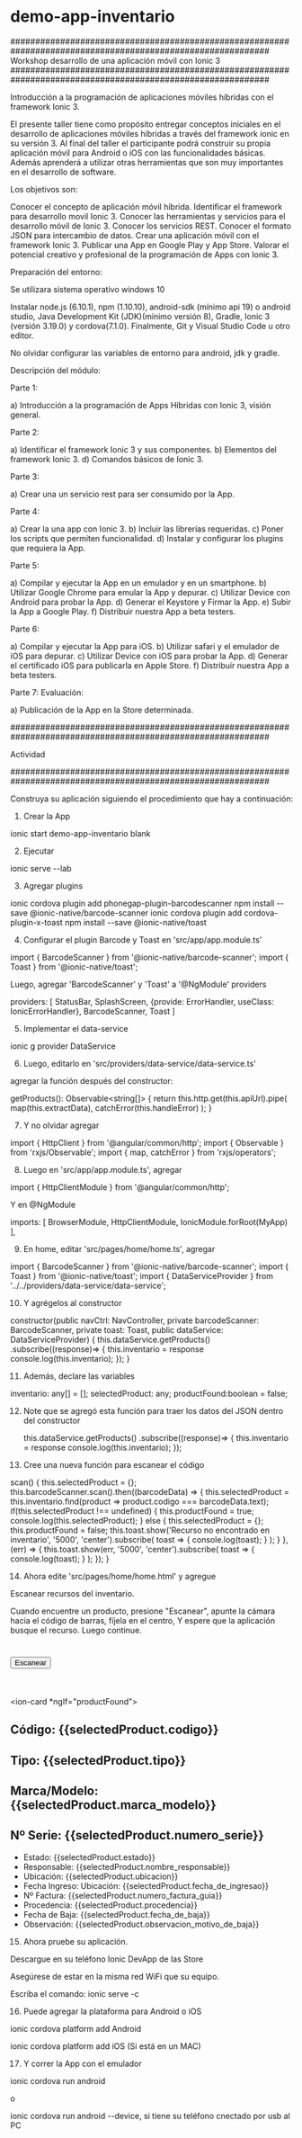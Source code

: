 # demo-app-inventario

############################################################################################################
Workshop desarrollo de una aplicación móvil con Ionic 3
############################################################################################################

Introducción a la programación de aplicaciones móviles híbridas con el framework Ionic 3.

El presente taller tiene como propósito entregar conceptos iniciales en el desarrollo de aplicaciones móviles híbridas a través del framework ionic en su versión 3. Al final del taller el participante podrá construir su propia aplicación móvil para Android o iOS con las funcionalidades básicas. Además aprenderá a utilizar otras herramientas que son muy importantes en el desarrollo de software.

Los objetivos son:

Conocer el concepto de aplicación móvil híbrida.
Identificar el framework para desarrollo movil Ionic 3.
Conocer las herramientas y servicios para el desarrollo móvil de Ionic 3.
Conocer los servicios REST.
Conocer el formato JSON para intercambio de datos.
Crear una aplicación móvil con el framework Ionic 3.
Publicar una App en Google Play y App Store.
Valorar el potencial creativo y profesional de la programación de Apps con Ionic 3.

Preparación del entorno:

Se utilizara sistema operativo windows 10

Instalar node.js (6.10.1), npm (1.10.10), android-sdk (mínimo api 19) o android studio, Java Development Kit (JDK)(mínimo versión  8), Gradle, Ionic 3 (versión 3.19.0) y cordova(7.1.0). Finalmente, Git y Visual Studio Code u otro editor.

No olvidar configurar las variables de entorno para android, jdk y gradle.


Descripción del módulo:

Parte 1: 

a) Introducción a la programación de Apps Híbridas con Ionic 3, visión general.

Parte 2: 

a) Identificar el framework Ionic 3 y sus componentes.
b) Elementos del framework Ionic 3.
d) Comandos básicos de Ionic 3.

Parte 3:

a) Crear una un servicio rest para ser consumido por la App.

Parte 4:

a) Crear la una app con Ionic 3.
b) Incluir las librerías requeridas.
c) Poner los scripts que permiten funcionalidad.
d) Instalar y configurar los plugins que requiera la App.

Parte 5:

a) Compilar y ejecutar la App en un emulador y en un smartphone.
b) Utilizar Google Chrome para emular la App y depurar.
c) Utilizar Device con Android para probar la App.
d) Generar el Keystore y Firmar la App.
e) Subir la App a Google Play.
f) Distribuir nuestra App a beta testers. 

Parte 6:

a) Compilar y ejecutar la App para iOS.
b) Utilizar safari y el emulador de iOS para depurar.
c) Utilizar Device con iOS para probar la App.
d) Generar el certificado iOS para publicarla en Apple Store.
f) Distribuir nuestra App a beta testers.

Parte 7: Evaluación:

a) Publicación de la App en la Store determinada.

############################################################################################################

Actividad

############################################################################################################

Construya su aplicación siguiendo el procedimiento que hay a continuación:

1. Crear la App

ionic start demo-app-inventario blank

2. Ejecutar

ionic serve --lab

3. Agregar plugins

ionic cordova plugin add phonegap-plugin-barcodescanner
npm install --save @ionic-native/barcode-scanner
ionic cordova plugin add cordova-plugin-x-toast
npm install --save @ionic-native/toast


4. Configurar el plugin Barcode y Toast en 'src/app/app.module.ts'

import { BarcodeScanner } from '@ionic-native/barcode-scanner';
import { Toast } from '@ionic-native/toast';

Luego, agregar 'BarcodeScanner' y 'Toast' a '@NgModule' providers

providers: [
  StatusBar,
  SplashScreen,
  {provide: ErrorHandler, useClass: IonicErrorHandler},
  BarcodeScanner,
  Toast
]

5. Implementar el data-service

ionic g provider DataService

6. Luego, editarlo en 'src/providers/data-service/data-service.ts'

agregar la función después del constructor:


getProducts(): Observable<string[]> {
  return this.http.get(this.apiUrl).pipe(
    map(this.extractData),
    catchError(this.handleError)
  );
}

7. Y no olvidar agregar

import { HttpClient } from '@angular/common/http';
import { Observable } from 'rxjs/Observable';
import { map, catchError } from 'rxjs/operators';

8. Luego en 'src/app/app.module.ts', agregar

import { HttpClientModule } from '@angular/common/http';

Y en @NgModule

imports: [
  BrowserModule,
  HttpClientModule,
  IonicModule.forRoot(MyApp)
],


9. En home, editar 'src/pages/home/home.ts', agregar

import { BarcodeScanner } from '@ionic-native/barcode-scanner';
import { Toast } from '@ionic-native/toast';
import { DataServiceProvider } from '../../providers/data-service/data-service';

10. Y agrégelos al constructor

  constructor(public navCtrl: NavController,
    private barcodeScanner: BarcodeScanner,
    private toast: Toast,
    public dataService: DataServiceProvider) {
      this.dataService.getProducts()
        .subscribe((response)=> {
            this.inventario = response
            console.log(this.inventario);
        });
  }


11. Además, declare las variables

inventario: any[] = [];
selectedProduct: any;
productFound:boolean = false;


12. Note que se agregó esta función para traer los datos del JSON dentro del constructor

      this.dataService.getProducts()
        .subscribe((response)=> {
            this.inventario = response
            console.log(this.inventario);
        });


13. Cree una nueva función para escanear el código

  scan() {
    this.selectedProduct = {};
    this.barcodeScanner.scan().then((barcodeData) => {
      this.selectedProduct = this.inventario.find(product => product.codigo === barcodeData.text);
      if(this.selectedProduct !== undefined) {
        this.productFound = true;
        console.log(this.selectedProduct);
      } else {
        this.selectedProduct = {};
        this.productFound = false;
        this.toast.show('Recurso no encontrado en inventario', '5000', 'center').subscribe(
          toast => {
            console.log(toast);
          }
        );
      }
    }, (err) => {
      this.toast.show(err, '5000', 'center').subscribe(
        toast => {
          console.log(toast);
        }
      );
    });
  }

14. Ahora edite 'src/pages/home/home.html' y agregue

<ion-content padding>
  Escanear recursos del inventario.
  <p>
    Cuando encuentre un producto, presione "Escanear", apunte la cámara hacia el código de barras, fíjela en el centro, Y espere que la aplicación busque el recurso. Luego continue.
  </p>
  <h1>
    <button ion-button color="primary" full round (click)="scan()">Escanear</button>
  </h1><br>

  <ion-card *ngIf="productFound">
    <ion-card-header>
      <h2>Código: {{selectedProduct.codigo}}</h2>
      <h2>Tipo: {{selectedProduct.tipo}}</h2>
      <h2>Marca/Modelo: {{selectedProduct.marca_modelo}}</h2>
      <h2>Nº Serie: {{selectedProduct.numero_serie}}</h2>
    </ion-card-header>
    <ion-card-content>
      <ul>
        <li>Estado: {{selectedProduct.estado}}</li>
        <li>Responsable: {{selectedProduct.nombre_responsable}}</li>
        <li>Ubicación: {{selectedProduct.ubicacion}}</li>
        <li>Fecha Ingreso: Ubicación: {{selectedProduct.fecha_de_ingresao}}</li>
        <li>Nº Factura: {{selectedProduct.numero_factura_guia}}</li>
        <li>Procedencia: {{selectedProduct.procedencia}}</li>
        <li>Fecha de Baja: {{selectedProduct.fecha_de_baja}}</li>
        <li>Observación: {{selectedProduct.observacion_motivo_de_baja}}</li>
      </ul>
    </ion-card-content>
  </ion-card>
</ion-content>

15. Ahora pruebe su aplicación. 

Descargue en su teléfono Ionic DevApp de las Store

Asegúrese de estar en la misma red WiFi que su equipo.

Escriba el comando: ionic serve -c

16. Puede agregar la plataforma para Android o iOS

ionic cordova platform add Android

ionic cordova platform add iOS (Si está en un MAC)

17. Y correr la App con el emulador

ionic cordova run android

o

ionic cordova run android --device, si tiene su teléfono cnectado por usb al PC

